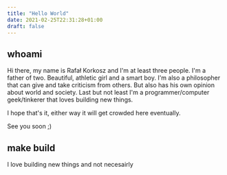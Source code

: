 ```yaml
---
title: "Hello World"
date: 2021-02-25T22:31:28+01:00
draft: false
---
```


## whoami

Hi there, my name is Rafał Korkosz and I'm at least three people.
I'm a father of two. Beautiful, athletic girl and a smart boy.
I'm also a philosopher that can give and take criticism from others.
But also has his own opinion about world and society.
Last but not least I'm a programmer/computer geek/tinkerer that loves building new things.

I hope that's it, either way it will get crowded here eventually.

See you soon ;)

## make build

I love building new things and not necesairly

